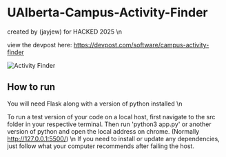 # UAlberta-Campus-Activity-Finder
created by (jayjew) for HACKED 2025 \n

view the devpost here: https://devpost.com/software/campus-activity-finder

![Activity Finder](https://github.com/user-attachments/assets/1096e1f5-1ac3-479e-a1ae-e666e40d1446)

## How to run
You will need Flask along with a version of python installed \n

To run a test version of your code on a local host, first navigate to the src folder in your respective terminal. Then run 'python3 app.py' or another version of python and open the local address on chrome. (Normally http://127.0.0.1:5500/) \n
If you need to install or update any dependencies, just follow what your computer recommends after failing the host.
